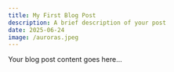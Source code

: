 ```yaml
---
title: My First Blog Post
description: A brief description of your post
date: 2025-06-24
image: /auroras.jpeg
---
```


Your blog post content goes here...
